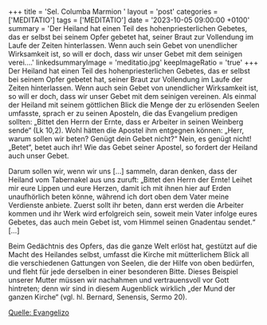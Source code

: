 +++
title = 'Sel. Columba Marmion  '
layout = 'post'
categories = ['MEDITATIO']
tags = ['MEDITATIO']
date = '2023-10-05 09:00:00 +0100'
summary = 'Der Heiland hat einen Teil des hohenpriesterlichen Gebetes, das er selbst bei seinem Opfer gebetet hat, seiner Braut zur Vollendung im Laufe der Zeiten hinterlassen. Wenn auch sein Gebet von unendlicher Wirksamkeit ist, so will er doch, dass wir unser Gebet mit dem seinigen verei....'
linkedsummaryImage = 'meditatio.jpg'
keepImageRatio = 'true'
+++
 Der Heiland hat einen Teil des hohenpriesterlichen Gebetes, das er selbst bei seinem Opfer gebetet hat, seiner Braut zur Vollendung im Laufe der Zeiten hinterlassen. Wenn auch sein Gebet von unendlicher Wirksamkeit ist, so will er doch, dass wir unser Gebet mit dem seinigen vereinen.<!--more--> Als einmal der Heiland mit seinem göttlichen Blick die Menge der zu erlösenden Seelen umfasste, sprach er zu seinen Aposteln, die das Evangelium predigen sollten: „Bittet den Herrn der Ernte, dass er Arbeiter in seinen Weinberg sende“ (Lk 10,2). Wohl hätten die Apostel ihm entgegnen können: „Herr, warum sollen wir beten? Genügt dein Gebet nicht?“ Nein, es genügt nicht! „Betet“, betet auch ihr! Wie das Gebet seiner Apostel, so fordert der Heiland auch unser Gebet.

Darum sollen wir, wenn wir uns […] sammeln, daran denken, dass der Heiland vom Tabernakel aus uns zuruft: „Bittet den Herrn der Ernte! Leihet mir eure Lippen und eure Herzen, damit ich mit ihnen hier auf Erden unaufhörlich beten könne, während ich dort oben dem Vater meine Verdienste anbiete. Zuerst sollt ihr beten, dann erst werden die Arbeiter kommen und ihr Werk wird erfolgreich sein, soweit mein Vater infolge eures Gebetes, das auch mein Gebet ist, vom Himmel seinen Gnadentau sendet.“ […]

Beim Gedächtnis des Opfers, das die ganze Welt erlöst hat, gestützt auf die Macht des Heilandes selbst, umfasst die Kirche mit mütterlichem Blick all die verschiedenen Gattungen von Seelen, die der Hilfe von oben bedürfen, und fleht für jede derselben in einer besonderen Bitte. Dieses Beispiel unserer Mutter müssen wir nachahmen und vertrauensvoll vor Gott hintreten; denn wir sind in diesem Augenblick wirklich „der Mund der ganzen Kirche“ (vgl. hl. Bernard, Senensis, Sermo 20).



[Quelle: Evangelizo](https://evangeliumtagfuertag.org/DE/gospel)
